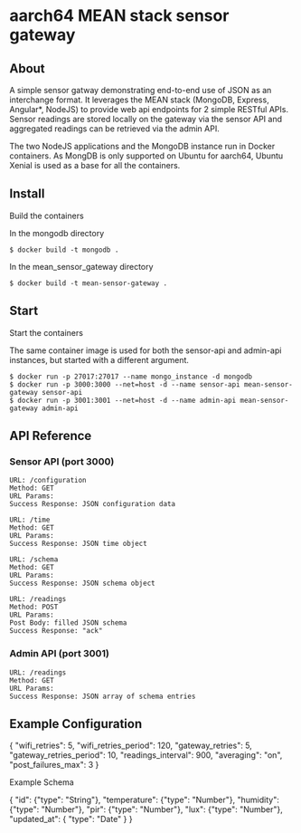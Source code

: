 # aarch64 MEAN stack sensor gateway

## About

A simple sensor gatway demonstrating end-to-end use of JSON as an interchange format. It leverages the 
MEAN stack (MongoDB, Express, Angular*, NodeJS) to provide web api endpoints for 2 simple RESTful APIs.
Sensor readings are stored locally on the gateway via the sensor API and aggregated readings can be 
retrieved via the admin API.

The two NodeJS applications and the MongoDB instance run in Docker containers. As MongDB is only supported
on Ubuntu for aarch64, Ubuntu Xenial is used as a base for all the containers.

## Install

Build the containers

In the mongodb directory
```
$ docker build -t mongodb .
```
In the mean_sensor_gateway directory
```
$ docker build -t mean-sensor-gateway .
```
## Start

Start the containers

The same container image is used for both the sensor-api and admin-api instances, but started with a different argument.
```
$ docker run -p 27017:27017 --name mongo_instance -d mongodb
$ docker run -p 3000:3000 --net=host -d --name sensor-api mean-sensor-gateway sensor-api
$ docker run -p 3001:3001 --net=host -d --name admin-api mean-sensor-gateway admin-api
```
## API Reference

### Sensor API (port 3000)
```
URL: /configuration
Method: GET
URL Params:
Success Response: JSON configuration data

URL: /time
Method: GET
URL Params:
Success Response: JSON time object

URL: /schema
Method: GET
URL Params:
Success Response: JSON schema object

URL: /readings
Method: POST
URL Params:
Post Body: filled JSON schema
Success Response: "ack"
```
### Admin API (port 3001)
```
URL: /readings
Method: GET
URL Params:
Success Response: JSON array of schema entries
```
 
## Example Configuration

{
   "wifi_retries": 5,
   "wifi_retries_period": 120,
   "gateway_retries": 5,
   "gateway_retries_period": 10,
   "readings_interval": 900,
   "averaging": "on",
   "post_failures_max": 3
}

Example Schema

{
  "id": {"type": "String"},
  "temperature": {"type": "Number"},
  "humidity": {"type": "Number"},
  "pir": {"type": "Number"},
  "lux": {"type": "Number"},
  "updated_at": { "type": "Date" }
}

